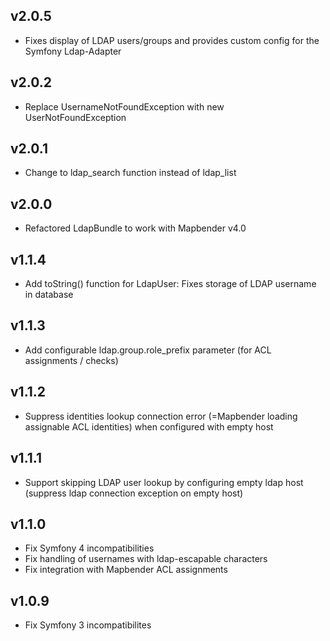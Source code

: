 ## v2.0.5
* Fixes display of LDAP users/groups and provides custom config for the Symfony Ldap-Adapter

## v2.0.2
* Replace UsernameNotFoundException with new UserNotFoundException

## v2.0.1
* Change to ldap_search function instead of ldap_list
 
## v2.0.0
* Refactored LdapBundle to work with Mapbender v4.0

## v1.1.4
* Add toString() function for LdapUser: Fixes storage of LDAP username in database

## v1.1.3
* Add configurable ldap.group.role_prefix parameter (for ACL assignments / checks)

## v1.1.2
* Suppress identities lookup connection error (=Mapbender loading assignable ACL identities) when configured with empty host

## v1.1.1
* Support skipping LDAP user lookup by configuring empty ldap host (suppress ldap connection exception on empty host)

## v1.1.0
* Fix Symfony 4 incompatibilities
* Fix handling of usernames with ldap-escapable characters
* Fix integration with Mapbender ACL assignments

## v1.0.9
* Fix Symfony 3 incompatibilites

